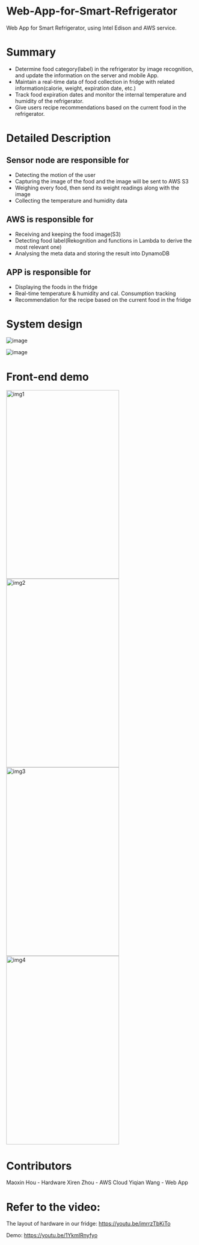 # Web-App-for-Smart-Refrigerator
Web App for Smart Refrigerator, using Intel Edison and AWS service.

# Summary
* Determine food category(label) in the refrigerator by image recognition, and update the information on the server and mobile App.
* Maintain a real-time data of food collection in fridge with related information(calorie, weight, expiration date, etc.)
* Track food expiration dates and monitor the internal temperature and humidity of the refrigerator.
* Give users recipe recommendations based on the current food in the refrigerator.

# Detailed Description

## Sensor node are responsible for
* Detecting the motion of the user
* Capturing the image of the food and the image will be sent to AWS S3
* Weighing every food, then send its weight readings along with the image
* Collecting the temperature and humidity data 

## AWS is responsible for 
* Receiving and keeping the food image(S3)
* Detecting food label(Rekognition and functions in Lambda to derive the most relevant one)
* Analysing the meta data and storing the result into DynamoDB

## APP is responsible for
* Displaying the foods in the fridge
* Real-time temperature & humidity and cal. Consumption tracking
* Recommendation for the recipe based on the current food in the fridge

# System design
![image](https://github.com/OliviaWYQ/Web-App-for-Smart-Refrigerator/blob/master/demo_img/img5.png)

![image](https://github.com/OliviaWYQ/Web-App-for-Smart-Refrigerator/blob/master/demo_img/img6.png)

# Front-end demo
<img src="https://github.com/OliviaWYQ/Web-App-for-Smart-Refrigerator/blob/master/demo_img/img1.png" width = "300" height = "500" alt="img1" align=center />

<img src="https://github.com/OliviaWYQ/Web-App-for-Smart-Refrigerator/blob/master/demo_img/img2.png" width = "300" height = "500" alt="img2" align=center />

<img src="https://github.com/OliviaWYQ/Web-App-for-Smart-Refrigerator/blob/master/demo_img/img3.png" width = "300" height = "500" alt="img3" align=center />

<img src="https://github.com/OliviaWYQ/Web-App-for-Smart-Refrigerator/blob/master/demo_img/img4.png" width = "300" height = "500" alt="img4" align=center />

# Contributors
Maoxin Hou - Hardware
Xiren Zhou - AWS Cloud 
Yiqian Wang - Web App

# Refer to the video:
The layout of hardware in our fridge:
https://youtu.be/imrrzTbKiTo

Demo:
https://youtu.be/1YkmIRnyfyo

